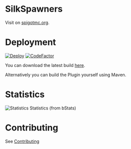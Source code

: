 # SilkSpawners

Visit on [spigotmc.org](https://www.spigotmc.org/resources/silkspawners-versions-1-8-8-1-18-2.60063/).

# Deployment

[![Deploy](https://github.com/CorneliusMa/SilkSpawners_v2/actions/workflows/deploy.yml/badge.svg)](https://github.com/CorneliusMa/SilkSpawners_v2/actions/workflows/deploy.yml)
[![CodeFactor](https://www.codefactor.io/repository/github/corneliusma/silkspawners_v2/badge/master)](https://www.codefactor.io/repository/github/corneliusma/silkspawners_v2/overview/master)

You can download the latest build [here](https://storage.googleapis.com/silkspawners/SilkSpawners_v2.jar).

Alternatively you can build the Plugin yourself using Maven.

# Statistics
![Statistics](https://bstats.org/signatures/bukkit/Silk%20Spawners.svg)
Statistics (from bStats)

# Contributing

See [Contributing](CONTRIBUTING.md)
